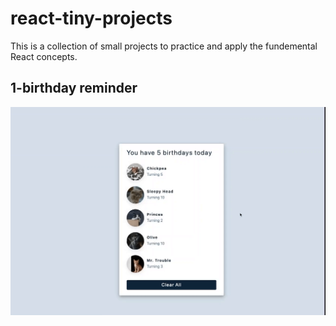 # react-tiny-projects

This is a collection of small projects to practice and apply the fundemental React concepts.

## 1-birthday reminder

![gif](https://github.com/benkaan001/react-tiny-projects/blob/main/1-birthday-reminder/assets/birthday-reminder.gif)
